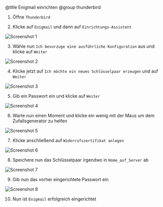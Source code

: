 ﻿@title Enigmail einrichten
@group thunderbird

1. Öffne `Thunderbird`

2. Klicke auf `Enigmail` und dann auf `Einrichtungs-Assistent`

  ![Screenshot 1](content/guides/THUNDERBIRD/ENIGMAIL/screen1.png)

3. Wähle nun `Ich bevorzuge eine ausführliche Konfiguration` aus und klicke auf `Weiter`

  ![Screenshot 2](content/guides/THUNDERBIRD/ENIGMAIL/screen2.png)

4. Klicke jetzt auf `Ich möchte ein neues Schlüsselpaar erzeugen` und auf `Weiter`

  ![Screenshot 3](content/guides/THUNDERBIRD/ENIGMAIL/screen3.png)

5. Gib ein Passwort ein und klicke auf `Weiter`

  ![Screenshot 4](content/guides/THUNDERBIRD/ENIGMAIL/screen4.png)

6. Warte nun einen Moment und klicke ein wenig mit der Maus um dem Zufallsgenerator zu helfen

  ![Screenshot 5](content/guides/THUNDERBIRD/ENIGMAIL/screen5.png)

7. Klicke anschließend auf `Widerrufszertifikat anlegen`

  ![Screenshot 6](content/guides/THUNDERBIRD/ENIGMAIL/screen6.png)

8. Speichere nun das Schlüsselpaar irgendwo in `Home_auf_Server` ab

  ![Screenshot 7](content/guides/THUNDERBIRD/ENIGMAIL/screen7.png)

9. Gib nun das vorher eingerichtete Passwort ein

  ![Screenshot 8](content/guides/THUNDERBIRD/ENIGMAIL/screen8.png)

10. Nun ist `Enigmail` erfolgreich eingerichtet